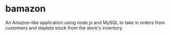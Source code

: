 # bamazon
An Amazon-like application using node.js and MySQL to take in orders from customers and deplete stock from the store's inventory. 
